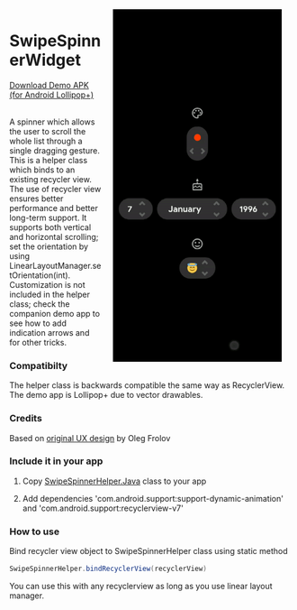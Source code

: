 <img src="/preview.gif" width="300" align="right" alt="SwipeSpinnerWidget demo" hspace="20">
<h1>SwipeSpinnerWidget</h1>
<a href="https://github.com/DarkionAvey/SwipeSpinnerWidget/blob/7cf7405b88329fed83e15261fb80f40dd4504e4d/app/release/app-release.apk?raw=true">Download Demo APK (for Android Lollipop+)</a><br/><br/>


<p>A spinner which allows the user to scroll the whole list through a single
 dragging gesture. This is a helper class which binds to an existing recycler
 view. The use of recycler view ensures better performance and
 better long-term support.
 It supports both vertical and horizontal scrolling;
 set the orientation by using LinearLayoutManager.setOrientation(int).
 Customization is not included in the helper class; check the companion demo app to see
how to add indication arrows and for other tricks.</p>
<h3>Compatibilty</h3>
The helper class is backwards compatible the same way as RecyclerView. The demo app is Lollipop+ due to vector drawables.
<h3>Credits</h3>
Based on <a href="https://www.uplabs.com/posts/stepper-xvi">original UX design</a> by Oleg Frolov
<h3>Include it in your app</h3>
<ol>
 <li>
<p>Copy <a href="https://raw.githubusercontent.com/DarkionAvey/SwipeSpinnerWidget/master/app/src/main/java/net/darkion/swipespinner/SwipeSpinnerHelper.java">SwipeSpinnerHelper.Java</a> class to your app</p></li>
<li>Add dependencies 'com.android.support:support-dynamic-animation' and 'com.android.support:recyclerview-v7'</li>
</ol>
<h3>How to use</h3>
Bind recycler view object to SwipeSpinnerHelper class using static method
 
```java
SwipeSpinnerHelper.bindRecyclerView(recyclerView)
```
You can use this with any recyclerview as long as you use linear layout manager.
